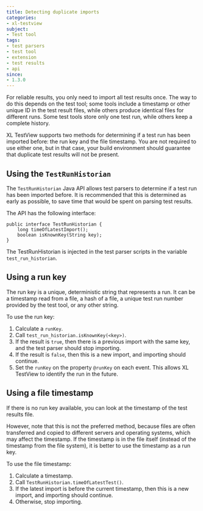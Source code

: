 ```yaml
---
title: Detecting duplicate imports
categories:
- xl-testview
subject:
- Test tool
tags:
- test parsers
- test tool
- extension
- test results
- api
since:
- 1.3.0
---
```


For reliable results, you only need to import all test results once. The way to do this depends on the test tool; some tools include a timestamp or other unique ID in the test result files, while others produce identical files for different runs. Some test tools store only one test run, while others keep a complete history.

XL TestView supports two methods for determining if a test run has been imported before: the run key and the file timestamp. You are not required to use either one, but in that case, your build environment should guarantee that duplicate test results will not be present.

## Using the `TestRunHistorian`

The `TestRunHistorian` Java API allows test parsers to determine if a test run has been imported before. It is recommended that this is determined as early as possible, to save time that would be spent on parsing test results.

The API has the following interface:

	public interface TestRunHistorian {
	    long timeOfLatestImport();
	    boolean isKnownKey(String key);
	}

The TestRunHistorian is injected in the test parser scripts in the variable `test_run_historian`.

## Using a run key

The run key is a unique, deterministic string that represents a run. It can be a timestamp read from a file, a hash of a file, a unique test run number provided by the test tool, or any other string.

To use the run key:

1. Calculate a `runKey`.
2. Call `test_run_historian.isKnownKey(<key>)`.
3. If the result is `true`, then there is a previous import with the same key, and the test parser should stop importing.
4. If the result is `false`, then this is a new import, and importing should continue.
5. Set the `runKey` on the property `@runKey` on each event. This allows XL TestView to identify the run in the future.

## Using a file timestamp

If there is no run key available, you can look at the timestamp of the test results file.

However, note that this is not the preferred method, because files are often transferred and copied to different servers and operating systems, which may affect the timestamp. If the timestamp is in the file itself (instead of the timestamp from the file system), it is better to use the timestamp as a run key.

To use the file timestamp:

1. Calculate a timestamp.
2. Call `TestRunHistorian.timeOfLatestTest()`.
3. If the latest import is before the current timestamp, then this is a new import, and importing should continue.
4. Otherwise, stop importing.
